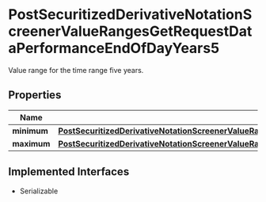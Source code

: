 

# PostSecuritizedDerivativeNotationScreenerValueRangesGetRequestDataPerformanceEndOfDayYears5

Value range for the time range five years.

## Properties

Name | Type | Description | Notes
------------ | ------------- | ------------- | -------------
**minimum** | [**PostSecuritizedDerivativeNotationScreenerValueRangesGetRequestDataKeyFiguresSidewaysYieldAnnualizedMinimum**](PostSecuritizedDerivativeNotationScreenerValueRangesGetRequestDataKeyFiguresSidewaysYieldAnnualizedMinimum.md) |  |  [optional]
**maximum** | [**PostSecuritizedDerivativeNotationScreenerValueRangesGetRequestDataCurrentInterestRateValueMaximum**](PostSecuritizedDerivativeNotationScreenerValueRangesGetRequestDataCurrentInterestRateValueMaximum.md) |  |  [optional]


## Implemented Interfaces

* Serializable


